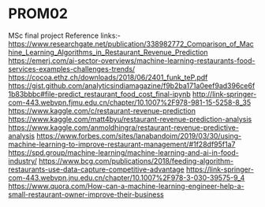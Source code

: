 # PROM02
MSc final project
Reference links:-
https://www.researchgate.net/publication/338982772_Comparison_of_Machine_Learning_Algorithms_in_Restaurant_Revenue_Prediction
https://emerj.com/ai-sector-overviews/machine-learning-restaurants-food-services-examples-challenges-trends/
https://cocoa.ethz.ch/downloads/2018/06/2401_funk_teP.pdf
https://gist.github.com/analyticsindiamagazine/f9b2ba171a0eef9ad396ce6f1b83bbbc#file-predict_restaurant_food_cost_final-ipynb
http://link-springer-com-443.webvpn.fjmu.edu.cn/chapter/10.1007%2F978-981-15-5258-8_35
https://www.kaggle.com/c/restaurant-revenue-prediction
https://www.kaggle.com/matt4byu/restaurant-revenue-prediction-analysis
https://www.kaggle.com/anmoldhingra/restaurant-revenue-predictive-analysis
https://www.forbes.com/sites/lanabandoim/2019/03/30/using-machine-learning-to-improve-restaurant-management/#1f28df95f1a7
https://spd.group/machine-learning/machine-learning-and-ai-in-food-industry/
https://www.bcg.com/publications/2018/feeding-algorithm-restaurants-use-data-capture-competitive-advantage
https://link-springer-com-443.webvpn.jnu.edu.cn/chapter/10.1007%2F978-3-030-39575-9_4
https://www.quora.com/How-can-a-machine-learning-engineer-help-a-small-restaurant-owner-improve-their-business
